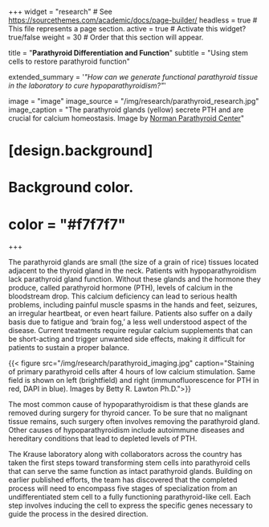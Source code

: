 +++
widget = "research"  # See https://sourcethemes.com/academic/docs/page-builder/
headless = true  # This file represents a page section.
active = true  # Activate this widget? true/false
weight = 30  # Order that this section will appear.

title = "**Parathyroid Differentiation and Function**"
subtitle = "Using stem cells to restore parathyroid function"



extended_summary = '*"How can we generate functional parathyroid tissue in the laboratory to cure hypoparathyroidism?"*'

image = "image"
image_source = "/img/research/parathyroid_research.jpg"
image_caption = "The parathyroid glands (yellow) secrete PTH and are crucial for calcium homeostasis. Image by [Norman Parathyroid Center](https://www.parathyroid.com)"

# [design.background]

  # Background color.
#  color = "#f7f7f7"

+++

The parathyroid glands are small (the size of a grain of rice) tissues located adjacent to the thyroid gland in the neck.  Patients with hypoparathyroidism lack parathyroid gland function. Without these glands and the hormone they produce, called parathyroid hormone (PTH), levels of calcium in the bloodstream drop. This calcium deficiency can lead to serious health problems, including painful muscle spasms in the hands and feet, seizures, an irregular heartbeat, or even heart failure. Patients also suffer on a daily basis due to fatigue and ‘brain fog,’ a less well understood aspect of the disease. Current treatments require regular calcium supplements that can be short-acting and trigger unwanted side effects, making it difficult for patients to sustain a proper balance.

{{< figure src="/img/research/parathyroid_imaging.jpg" caption="Staining of primary parathyroid cells after 4 hours of low calcium stimulation. Same field is shown on left (brightfield) and right (immunofluorescence for PTH in red, DAPI in blue). Images by Betty R. Lawton Ph.D.">}}

The most common cause of hypoparathyroidism is that these glands are removed during surgery for thyroid cancer. To be sure that no malignant tissue remains, such surgery often involves removing the parathyroid gland. Other causes of hypoparathyroidism include autoimmune diseases and hereditary conditions that lead to depleted levels of PTH.

The Krause laboratory along with collaborators across the country has taken the first steps toward transforming stem cells into parathyroid cells that can serve the same function as intact parathyroid glands. Building on earlier published efforts, the team has discovered that the completed process will need to encompass five stages of specialization from an undifferentiated stem cell to a fully functioning parathyroid-like cell. Each step involves inducing the cell to express the specific genes necessary to guide the process in the desired direction.
